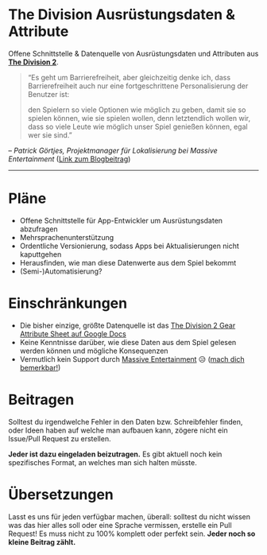 # The Division Ausrüstungsdaten & Attribute
Offene Schnittstelle & Datenquelle von Ausrüstungsdaten und Attributen aus [**The Division 2**](https://tomclancy-thedivision.ubisoft.com/game/).

> “Es geht um Barrierefreiheit, aber gleichzeitig denke ich, dass Barrierefreiheit auch nur eine fortgeschrittene Personalisierung der Benutzer ist:
>
> den Spielern so viele Optionen wie möglich zu geben, damit sie so spielen können, wie sie spielen wollen, denn letztendlich wollen wir, dass so viele Leute wie möglich unser Spiel genießen können, egal wer sie sind.”

– *Patrick Görtjes, Projektmanager für Lokalisierung bei Massive Entertainment* ([Link zum Blogbeitrag](https://www.massive.se/blog/inside-massive/how-localization-helps-make-games-more-accessible/))

---

# Pläne
- Offene Schnittstelle für App-Entwickler um Ausrüstungsdaten abzufragen
- Mehrsprachenunterstützung
- Ordentliche Versionierung, sodass Apps bei Aktualisierungen nicht kaputtgehen
- Herausfinden, wie man diese Datenwerte aus dem Spiel bekommt
- (Semi-)Automatisierung?

# Einschränkungen
- Die bisher einzige, größte Datenquelle ist das [The Division 2 Gear Attribute Sheet auf Google Docs](https://docs.google.com/spreadsheets/d/e/2PACX-1vTMyKlW90Q2H3RDKXF7cISzVgs7aM9tjqFtf2ZH6i1e_U_8K_LUD2-2ccTrXrgsLBUW15U-9z7u5tgz/pubhtml#)
- Keine Kenntnisse darüber, wie diese Daten aus dem Spiel gelesen werden können und mögliche Konsequenzen
- Vermutlich kein Support durch [Massive Entertainment](https://www.massive.se) 😥 ([mach dich bemerkbar!](https://twitter.com/intent/tweet?hashtags=TheDivision2,Community&text=Bitte%20erw%C3%A4gt%20detaillierte%20Spieldaten%20mit%20uns%20zu%20teilen%20%F0%9F%A7%A1&url=https://github.com/creeation/the-division-gear/&via=TheDivisionGame))

# Beitragen
Solltest du irgendwelche Fehler in den Daten bzw. Schreibfehler finden, oder Ideen haben auf welche man aufbauen kann, zögere nicht ein Issue/Pull Request zu erstellen.

**Jeder ist dazu eingeladen beizutragen.** Es gibt aktuell noch kein spezifisches Format, an welches man sich halten müsste.

# Übersetzungen
Lasst es uns für jeden verfügbar machen, überall:
solltest du nicht wissen was das hier alles soll oder eine Sprache vermissen, erstelle ein Pull Request!
Es muss nicht zu 100% komplett oder perfekt sein. **Jeder noch so kleine Beitrag zählt.**
